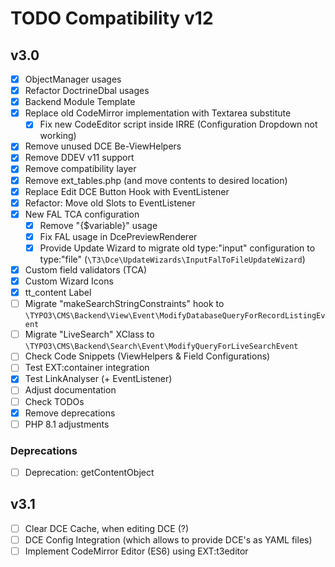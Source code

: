 # TODO Compatibility v12

## v3.0

* [X] ObjectManager usages
* [X] Refactor DoctrineDbal usages
* [X] Backend Module Template
* [X] Replace old CodeMirror implementation with Textarea substitute
  * [X] Fix new CodeEditor script inside IRRE (Configuration Dropdown not working)
* [X] Remove unused DCE Be-ViewHelpers
* [X] Remove DDEV v11 support
* [X] Remove compatibility layer
* [X] Remove ext_tables.php (and move contents to desired location)
* [X] Replace Edit DCE Button Hook with EventListener
* [X] Refactor: Move old Slots to EventListener
* [X] New FAL TCA configuration
  * [X] Remove "{$variable}" usage
  * [X] Fix FAL usage in DcePreviewRenderer
  * [X] Provide Update Wizard to migrate old type:"input" configuration to type:"file" (`\T3\Dce\UpdateWizards\InputFalToFileUpdateWizard`)
* [X] Custom field validators (TCA)
* [X] Custom Wizard Icons
* [X] tt_content Label
* [ ] Migrate "makeSearchStringConstraints" hook to `\TYPO3\CMS\Backend\View\Event\ModifyDatabaseQueryForRecordListingEvent`
* [ ] Migrate "LiveSearch" XClass to `\TYPO3\CMS\Backend\Search\Event\ModifyQueryForLiveSearchEvent`
* [ ] Check Code Snippets (ViewHelpers & Field Configurations)
* [ ] Test EXT:container integration
* [X] Test LinkAnalyser (+ EventListener)
* [ ] Adjust documentation
* [ ] Check TODOs
* [X] Remove deprecations
* [ ] PHP 8.1 adjustments

### Deprecations

* [ ] Deprecation: getContentObject


## v3.1

* [ ] Clear DCE Cache, when editing DCE (?)
* [ ] DCE Config Integration (which allows to provide DCE's as YAML files)
* [ ] Implement CodeMirror Editor (ES6) using EXT:t3editor
